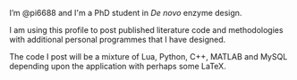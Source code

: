 I’m @pi6688 and I'm a PhD student in _De novo_ enzyme design.

I am using this profile to post published literature code and methodologies with additional personal programmes that I have designed.

The code I post will be a mixture of Lua, Python, C++, MATLAB and MySQL depending upon the application with perhaps some LaTeX.

<!---
pi6688/pi6688 is a ✨ special ✨ repository because its `README.md` (this file) appears on your GitHub profile.
You can click the Preview link to take a look at your changes.
--->

